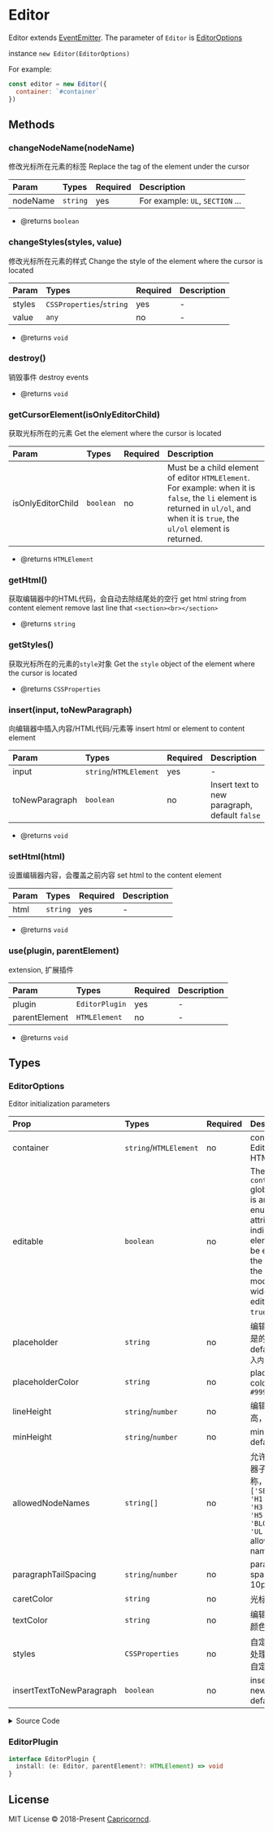 # Editor

Editor extends [EventEmitter](./EventEmitter.md). The parameter of `Editor` is [EditorOptions](#EditorOptions)

instance `new Editor(EditorOptions)`

For example:

```js
const editor = new Editor({
  container: `#container`
})
```

## Methods

### changeNodeName(nodeName)

修改光标所在元素的标签
Replace the tag of the element under the cursor

Param|Types|Required|Description
:--|:--|:--|:--
nodeName|`string`|yes|For example: `UL`, `SECTION` ...

- @returns `boolean`

### changeStyles(styles, value)

修改光标所在元素的样式
Change the style of the element where the cursor is located

Param|Types|Required|Description
:--|:--|:--|:--
styles|`CSSProperties`/`string`|yes|-
value|`any`|no|-

- @returns `void`

### destroy()

销毁事件
destroy events

- @returns `void`

### getCursorElement(isOnlyEditorChild)

获取光标所在的元素
Get the element where the cursor is located

Param|Types|Required|Description
:--|:--|:--|:--
isOnlyEditorChild|`boolean`|no|Must be a child element of editor `HTMLElement`. For example: when it is `false`, the `li` element is returned in `ul/ol`, and when it is `true`, the `ul/ol` element is returned.

- @returns `HTMLElement`

### getHtml()

获取编辑器中的HTML代码，会自动去除结尾处的空行
get html string from content element
remove last line that `<section><br></section>`

- @returns `string`

### getStyles()

获取光标所在的元素的`style`对象
Get the `style` object of the element where the cursor is located

- @returns `CSSProperties`

### insert(input, toNewParagraph)

向编辑器中插入内容/HTML代码/元素等
insert html or element to content element

Param|Types|Required|Description
:--|:--|:--|:--
input|`string`/`HTMLElement`|yes|-
toNewParagraph|`boolean`|no|Insert text to new paragraph, default `false`

- @returns `void`

### setHtml(html)

设置编辑器内容，会覆盖之前内容
set html to the content element

Param|Types|Required|Description
:--|:--|:--|:--
html|`string`|yes|-

- @returns `void`

### use(plugin, parentElement)

extension, 扩展插件

Param|Types|Required|Description
:--|:--|:--|:--
plugin|`EditorPlugin`|yes|-
parentElement|`HTMLElement`|no|-

- @returns `void`

## Types

### EditorOptions

Editor initialization parameters

Prop|Types|Required|Description
:--|:--|:--|:--
container|`string`/`HTMLElement`|no|container that Editor parent HTMLElement
editable|`boolean`|no|The `contenteditable` global attribute is an enumerated attribute indicating if the element should be editable by the user. If so, the browser modifies its widget to allow editing. default `true`.
placeholder|`string`|no|编辑器内容为空是的提示内容，default `请在此输入内容..`
placeholderColor|`string`|no|placeholder color, default `#999`
lineHeight|`string`/`number`|no|编辑器内容行高，default `1.5`
minHeight|`string`/`number`|no|min height, default `50vh`
allowedNodeNames|`string[]`|no|允许使用的编辑器子元素节点名称， default `['SECTION', 'H1', 'H2', 'H3', 'H4', 'H5', 'BLOCKQUOTE', 'UL', 'OL']` allowed Node names
paragraphTailSpacing|`string`/`number`|no|paragraph tail spacing, default 10px
caretColor|`string`|no|光标颜色
textColor|`string`|no|编辑器文本默认颜色
styles|`CSSProperties`|no|自定义用户粘贴处理函数 编辑器自定义样式
insertTextToNewParagraph|`boolean`|no|insert text to new paragraph, default `false`

<details>
<summary>Source Code</summary>

```ts
interface EditorOptions {
  // container that Editor parent HTMLElement
  container?: string | HTMLElement
  // The `contenteditable` global attribute is an enumerated attribute indicating
  // if the element should be editable by the user.
  // If so, the browser modifies its widget to allow editing. default `true`.
  editable?: boolean
  // 编辑器内容为空是的提示内容，default `请在此输入内容..`
  placeholder?: string
  // placeholder color, default `#999`
  placeholderColor?: string
  // 编辑器内容行高，default `1.5`
  lineHeight?: string | number
  // min height, default `50vh`
  minHeight?: string | number
  // 允许使用的编辑器子元素节点名称，
  // default `['SECTION', 'H1', 'H2', 'H3', 'H4', 'H5', 'BLOCKQUOTE', 'UL', 'OL']`
  // allowed Node names
  allowedNodeNames?: string[]
  // paragraph tail spacing, default 10px
  paragraphTailSpacing?: string | number
  // 光标颜色
  caretColor?: string
  // 编辑器文本默认颜色
  textColor?: string
  // 自定义用户粘贴处理函数
  customPasteHandler?: (e: ClipboardEvent) => void
  // 编辑器自定义样式
  styles?: CSSProperties
  // insert text to new paragraph, default `false`
  insertTextToNewParagraph?: boolean
}
```

</details>

### EditorPlugin

```ts
interface EditorPlugin {
  install: (e: Editor, parentElement?: HTMLElement) => void
}
```

## License

MIT License © 2018-Present [Capricorncd](https://github.com/capricorncd).